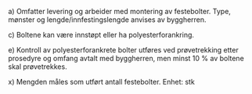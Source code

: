 a) Omfatter levering og arbeider med montering av festebolter. Type, mønster og lengde/innfestingslengde anvises av byggherren.

c) Boltene kan være innstøpt eller ha polyesterforankring.

e) Kontroll av polyesterforankrete bolter utføres ved prøvetrekking etter prosedyre og omfang avtalt med byggherren, men minst 10 % av boltene skal prøvetrekkes.

x) Mengden måles som utført antall festebolter. Enhet: stk

